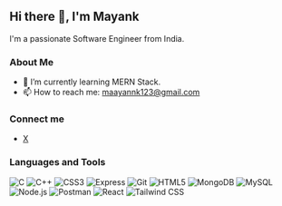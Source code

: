 

## Hi there 👋, I'm Mayank

I'm a passionate Software Engineer from India.

### About Me
- 🌱 I’m currently learning MERN Stack.
- 📫 How to reach me: maayannk123@gmail.com
 ### Connect me 
- [X](https://twitter.com/maayannk12)

### Languages and Tools
![C](https://img.shields.io/badge/-C-00599C?style=flat-square&logo=c)
![C++](https://img.shields.io/badge/-C++-00599C?style=flat-square&logo=c%2B%2B)
![CSS3](https://img.shields.io/badge/-CSS3-1572B6?style=flat-square&logo=css3)
![Express](https://img.shields.io/badge/-Express.js-787878?style=flat-square&logo=express)
![Git](https://img.shields.io/badge/-Git-F05032?style=flat-square&logo=git)
![HTML5](https://img.shields.io/badge/-HTML5-E34F26?style=flat-square&logo=html5)
![MongoDB](https://img.shields.io/badge/-MongoDB-47A248?style=flat-square&logo=mongodb)
![MySQL](https://img.shields.io/badge/-MySQL-4479A1?style=flat-square&logo=mysql)
![Node.js](https://img.shields.io/badge/-Node.js-339933?style=flat-square&logo=node.js)
![Postman](https://img.shields.io/badge/-Postman-FF6C37?style=flat-square&logo=postman)
![React](https://img.shields.io/badge/-React-61DAFB?style=flat-square&logo=react)
![Tailwind CSS](https://img.shields.io/badge/-Tailwind_CSS-38B2AC?style=flat-square&logo=tailwind-css)


